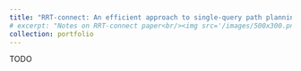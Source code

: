 ```yaml
---
title: "RRT-connect: An efficient approach to single-query path planning"
# excerpt: "Notes on RRT-connect paper<br/><img src='/images/500x300.png'>"
collection: portfolio
---
```


TODO